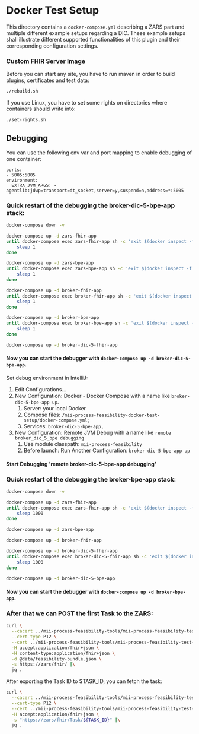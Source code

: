 # Docker Test Setup

This directory contains a `docker-compose.yml` describing a ZARS part and multiple different example setups regarding a
DIC. These example setups shall illustrate different supported functionalities of this plugin and their corresponding
configuration settings.

### Custom FHIR Server Image

Before you can start any site, you have to run maven in order to build plugins, certificates and test data:

```sh
./rebuild.sh
```

If you use Linux, you have to set some rights on directories where containers should write into:

```sh
./set-rights.sh
```

## Debugging

You can use the following env var and port mapping to enable debugging of one container:

```
ports:
- 5005:5005
environment:
  EXTRA_JVM_ARGS: -agentlib:jdwp=transport=dt_socket,server=y,suspend=n,address=*:5005
```

### Quick restart of the debugging the broker-dic-5-bpe-app stack:
```sh
docker-compose down -v 

docker-compose up -d zars-fhir-app 
until docker-compose exec zars-fhir-app sh -c 'exit $(docker inspect -f {{.State.Health.Status}} mii-process-feasibility-docker-test-setup-zars-fhir-app-1)' == "healthy"; do
    sleep 1
done

docker-compose up -d zars-bpe-app 
until docker-compose exec zars-bpe-app sh -c 'exit $(docker inspect -f {{.State.Health.Status}} mii-process-feasibility-docker-test-setup-zars-bpe-app-1)' == "healthy"; do
    sleep 1
done

docker-compose up -d broker-fhir-app
until docker-compose exec broker-fhir-app sh -c 'exit $(docker inspect -f {{.State.Health.Status}} mii-process-feasibility-docker-test-setup-broker-fhir-app-1)' == "healthy"; do
    sleep 1
done

docker-compose up -d broker-bpe-app
until docker-compose exec broker-bpe-app sh -c 'exit $(docker inspect -f {{.State.Health.Status}} mii-process-feasibility-docker-test-setup-broker-bpe-app-1)' == "healthy"; do
    sleep 1
done

docker-compose up -d broker-dic-5-fhir-app

```
#### Now you can start the debugger with `docker-compose up -d broker-dic-5-bpe-app`.

Set debug environment in IntelliJ:
1. Edit Configurations...
1. New Configuration: Docker - Docker Compose with a name like `broker-dic-5-bpe-app up`.
   1. Server: your local Docker
   1. Compose files: `/mii-process-feasibility-docker-test-setup/docker-compose.yml;`
   1. Services: `broker-dic-5-bpe-app,`
1. New Configuration: Remote JVM Debug with a name like `remote broker_dic_5_bpe debugging`
   1. Use module classpath: `mii-process-feasibility`
   1. Before launch: Run Another Configuration: `broker-dic-5-bpe-app up`

#### Start Debugging 'remote broker-dic-5-bpe-app debugging'

### Quick restart of the debugging the broker-bpe-app stack:
```sh
docker-compose down -v 

docker-compose up -d zars-fhir-app 
until docker-compose exec zars-fhir-app sh -c 'exit $(docker inspect -f {{.State.Health.Status}} mii-process-feasibility-docker-test-setup-zars-fhir-app-1)' == "healthy"; do
    sleep 1000
done

docker-compose up -d zars-bpe-app 

docker-compose up -d broker-fhir-app

docker-compose up -d broker-dic-5-fhir-app
until docker-compose exec broker-dic-5-fhir-app sh -c 'exit $(docker inspect -f {{.State.Health.Status}} mii-process-feasibility-docker-test-setup-broker-dic-5-fhir-app-1)' == "healthy"; do
    sleep 1000
done

docker-compose up -d broker-dic-5-bpe-app


```
#### Now you can start the debugger with `docker-compose up -d broker-bpe-app`.



### After that we can POST the first Task to the ZARS:

```sh
curl \
  --cacert ../mii-process-feasibility-tools/mii-process-feasibility-test-data-generator/cert/ca/testca_certificate.pem \
  --cert-type P12 \
  --cert ../mii-process-feasibility-tools/mii-process-feasibility-test-data-generator/cert/Webbrowser_Test_User/Webbrowser_Test_User_certificate.p12:password \
  -H accept:application/fhir+json \
  -H content-type:application/fhir+json \
  -d @data/feasibility-bundle.json \
  -s https://zars/fhir/ |\
  jq .
```

After exporting the Task ID to $TASK_ID, you can fetch the task:

```sh
curl \
  --cacert ../mii-process-feasibility-tools/mii-process-feasibility-test-data-generator/cert/ca/testca_certificate.pem \
  --cert-type P12 \
  --cert ../mii-process-feasibility-tools/mii-process-feasibility-test-data-generator/cert/Webbrowser_Test_User/Webbrowser_Test_User_certificate.p12:password \
  -H accept:application/fhir+json \
  -s "https://zars/fhir/Task/${TASK_ID}" |\
  jq .
```


[1]: <https://www.hl7.org/fhir/capabilitystatement.html>

[2]: <https://curl.se>
   